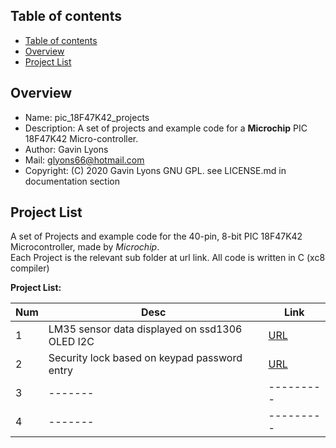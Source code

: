 

Table of contents
---------------------------

  * [Table of contents](#table-of-contents)
  * [Overview](#overview)
  * [Project List](#project-list)


Overview
--------------------------------------------
* Name: pic_18F47K42_projects
* Description: A set of projects and example code for a **Microchip** 
 PIC 18F47K42 Micro-controller.
* Author: Gavin Lyons 
* Mail: glyons66@hotmail.com
* Copyright: (C) 2020 Gavin Lyons GNU GPL. see LICENSE.md in documentation section


Project List
-----------------------------------------
A set of Projects and example code for the 40-pin, 8-bit PIC 18F47K42 Microcontroller,
made by *Microchip*.  
Each Project is the relevant sub folder at url link. All code is written in C (xc8 compiler)

**Project List:**

| Num | Desc | Link |
| --- | --- | --- |
| 1 |  LM35 sensor data displayed on ssd1306 OLED I2C | [URL](projects/OLED_LM35) |
| 2 |  Security lock based on  keypad password entry | [URL](projects/password) |
| 3 |  ------- | --------- |
| 4 |  ------- | --------- |

